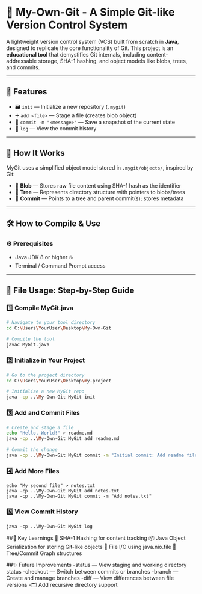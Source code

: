 # 💾 My-Own-Git - A Simple Git-like Version Control System

A lightweight version control system (VCS) built from scratch in **Java**, designed to replicate the core functionality of Git. This project is an **educational tool** that demystifies Git internals, including content-addressable storage, SHA-1 hashing, and object models like blobs, trees, and commits.

---

## 🚀 Features

- 🗃️ `init` — Initialize a new repository (`.mygit`)
- ➕ `add <file>` — Stage a file (creates blob object)
- 📝 `commit -m "<message>"` — Save a snapshot of the current state
- 📜 `log` — View the commit history

---

## 🔧 How It Works

MyGit uses a simplified object model stored in `.mygit/objects/`, inspired by Git:

- 📄 **Blob** — Stores raw file content using SHA-1 hash as the identifier
- 📁 **Tree** — Represents directory structure with pointers to blobs/trees
- 🧱 **Commit** — Points to a tree and parent commit(s); stores metadata

---

## 🛠️ How to Compile & Use

### ⚙️ Prerequisites
- Java JDK 8 or higher ☕
- Terminal / Command Prompt access

---
## 📁 File Usage: Step-by-Step Guide

### 1️⃣ Compile MyGit.java

```bash
# Navigate to your tool directory
cd C:\Users\YourUser\Desktop\My-Own-Git

# Compile the tool
javac MyGit.java
```
### 2️⃣ Initialize in Your Project
```bash
# Go to the project directory
cd C:\Users\YourUser\Desktop\my-project

# Initialize a new MyGit repo
java -cp ..\My-Own-Git MyGit init
```
### 3️⃣ Add and Commit Files
```bash
# Create and stage a file
echo "Hello, World!" > readme.md
java -cp ..\My-Own-Git MyGit add readme.md

# Commit the change
java -cp ..\My-Own-Git MyGit commit -m "Initial commit: Add readme file"
```
### 4️⃣ Add More Files
```
echo "My second file" > notes.txt
java -cp ..\My-Own-Git MyGit add notes.txt
java -cp ..\My-Own-Git MyGit commit -m "Add notes.txt"
```
### 5️⃣ View Commit History
```
java -cp ..\My-Own-Git MyGit log
```

##🧠 Key Learnings
🔐 SHA-1 Hashing for content tracking
📦 Java Object Serialization for storing Git-like objects
📁 File I/O using java.nio.file
🌳 Tree/Commit Graph structures

##✨ Future Improvements
-status — View staging and working directory status
-checkout — Switch between commits or branches
-branch — Create and manage branches
-diff — View differences between file versions
-🗂️ Add recursive directory support
